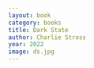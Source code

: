 ```yaml
---
layout: book
category: books
title: Dark State
author: Charlie Stross
year: 2022
image: ds.jpg
---
```

